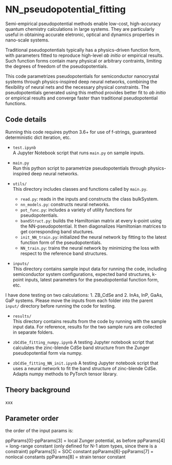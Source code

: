 # NN_pseudopotential_fitting
Semi-empirical pseudopotential methods enable low-cost, high-accuracy quantum chemistry calculations in large systems. They are particularly useful in obtaining accurate eletronic, optical and dynamics properties in nano-scale systems.   

Traditional pseudopotentials typically has a physics-driven function form, with parameters fitted to reproduce high-level *ab initio* or empirical results. Such function forms contain many physical or arbitrary contraints, limiting the degrees of freedom of the pseudopotentials. 

This code parametrizes pseudopotentials for semiconductor nanocrystal systems through physics-inspired deep neural networks, combining the flexibility of neural nets and the necessary physical constraints. The pseudopotentials generated using this method provides better fit to *ab initio* or empirical results and converge faster than traditional pseudopotential functions. 

## Code details

Running this code requires python 3.6+ for use of f-strings, guaranteed 
deterministic dict iteration, etc.

- ``test.ipynb``  
A Jupyter Notebook script that runs ``main.py`` on sample inputs. 

- ``main.py``  
Run this python script to parametrize pseudopotentials through physics-inspired deep neural networks. 

- ``utils/``  
This directory includes classes and functions called by ``main.py``. 
    - ``read.py``: reads in the inputs and constructs the class bulkSystem. 
    - ``nn_models.py``: constructs neural networks. 
    - ``pot_func.py``: includes a variety of utility functions for pseudopotentials. 
    - ``bandStruct.py``: builds the Hamiltonian matrix at every k-point using the NN-pseudopotential. It then diagonalizes Hamiltonian matrices to get corresponding band stuctures. 
    - ``init_NN_train.py``: initialized the neural network by fitting to the latest function form of the pseudopotentials. 
    - ``NN_train.py``: trains the neural network by minimizing the loss with respect to the reference band structures. 

- ``inputs/``  
This directory contains sample input data for running the code, including semiconductor system configurations, expected band structures, k-point inputs, latest parameters for the pseudopotential function form, etc.   

I have done testing on two calculations: 1. ZB_CdSe and 2. InAs, InP, GaAs, GaP systems. Please move the inputs from each folder into the parent ``input/`` directory before running the code for testing. 

- ``results/``  
This directory contains results from the code by running with the sample input data. For reference, results for the two sample runs are collected in separate folders. 

- ``zbCdSe_fitting_numpy.ipynb``
A testing Jupyter notebook script that calculates the zinc-blende CdSe band structure from the Zunger pseudopotential form via numpy. 

- ``zbCdSe_fitting_NN_init.ipynb``
A testing Jupyter notebook script that uses a neural network to fit the band structure of zinc-blende CdSe. Adapts numpy methods to PyTorch tensor library. 

## Theory background

xxx


## Parameter order
the order of the input params is:

ppParams[0]-ppParams[3] = local Zunger potential, as before
ppParams[4] = long-range constant (only defined for N-1 atom types, since there is a constraint)
ppParams[5] = SOC constant
ppParams[6]-ppParams[7] = nonlocal constants
ppParams[8] = strain tensor constant
